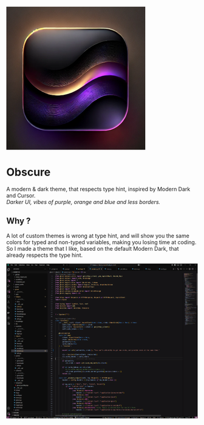 
![Logo](./assets/logo.png)
# Obscure

A modern & dark theme, that respects type hint, inspired by Modern Dark and Cursor.\
*Darker UI, vibes of purple, orange and blue and less borders.*

## Why ?

A lot of custom themes is wrong at type hint, and will show you the same colors for typed and non-typed variables, making you losing time at coding.\
So I made a theme that I like, based on the default Modern Dark, that already respects the type hint.

![Screenshot](./assets/editor.png)